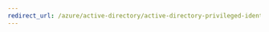 ```yaml
---
redirect_url: /azure/active-directory/active-directory-privileged-identity-management-how-to-require-mfa
---
```

